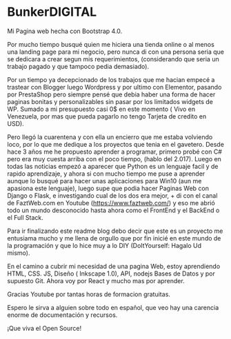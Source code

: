 # BunkerDIGITAL

Mi Pagina web hecha con Bootstrap 4.0.

Por mucho tiempo busqué quien me hiciera una tienda online o al menos una landing page para mi negocio, 
pero nunca di con una persona seria que se dedicara a crear segun mis requerimientos,
(considerando que seria un trabajo pagado y que tampoco pedia demasiado).

Por un tiempo ya decepcionado de los trabajos que me hacian empecé a trastear con Blogger luego Wordpress y por ultimo con Elementor, 
pasando por PrestaShop pero siempre pensé que debia haber una forma de hacer paginas bonitas y personalizables sin pasar por los limitados widgets de WP.
Sumado a mi presupuesto casi 0$ en este momento ( Vivo en Venezuela, por mas que pueda pagarlo no tengo Tarjeta de credito en USD).

Pero llegó la cuarentena y con ella un encierro que me estaba volviendo loco, por lo que me dedique a los proyectos que tenia en el gavetero.
Desde hace 3 años me he propuesto aprender a programar, primero probé con C# pero era muy cuesta arriba con el poco tiempo, (hablo del 2.017).
Luego en todas las noticias empezó a aparecer que Python es un lenguaje facil y de rapido aprendizaje, y ahora si con mucho tiempo me puse a aprender aunque lo busqué
para hacer unas aplicaciones para Win10 (aun me apasiona este lenguaje), luego supe que podia hacer Paginas Web con Django o Flask, e investigando cual de los dos era mejor, +
di con el canal de FaztWeb.com en Youtube  (https://www.faztweb.com/)
y eso me abrió todo un mundo desconocido hasta ahora como el FrontEnd y el BackEnd o el Full Stack.

Para ir finalizando este readme blog debo decir que este es un proyecto me entusiama mucho y me llena de orgullo que por fin inicié en este mundo de la programación 
y que lo hice muy a lo DIY (DoItYourself: Hagalo Ud mismo).

En el camino a cubrir mi necesidad de una pagina Web, estoy aprendiendo HTML, CSS. JS, Diseño ( Inkscape 1.0), API, nodejs Bases de Datos y por supuesto Git.
Ahora voy por React y mucho mas por aprender.


Gracias Youtube por tantas horas de formacion gratuitas.

Espero le sirva a alguien sobre todo en español, que veo hay una carencia enorme de documentación y recursos.

¡Que viva el Open Source!
